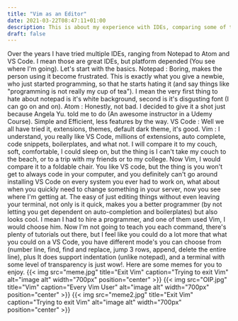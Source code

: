 ```yaml
---
title: "Vim as an Editor"
date: 2021-03-22T08:47:11+01:00
description: This is about my experience with IDEs, comparing some of the one's I have used and justifying the statement
draft: false
---
```


Over the years I have tried multiple IDEs, ranging from Notepad to Atom and VS Code. I mean those are great IDEs, but platform depended (You see where I'm going). Let's start with the basics.
Notepad : Boring, makes the person using it become frustrated. This is exactly what you give a newbie, who just started programming, so that he starts hating it (and say things like "programming is not really my cup of tea"). I mean the very first thing to hate about notepad is it's white background, second is it's disgusting font (I can go on and on). 
Atom : Honestly, not bad. I decided to give it a shot just because Angela Yu. told me to do (An awesome instructor in a Udemy Course). Simple and Efficient, less features by the way.
VS Code : Well we all have tried it, extensions, themes, default dark theme, it's good.
Vim : I understand, you really like VS Code, millions of extensions, auto complete, code snippets, boilerplates, and what not. I will compare it to my couch, soft, comfortable, I could sleep on, but the thing is I can't take my couch to the beach, or to a trip with my friends or to my college. Now Vim, I would compare it to a foldable chair. You like VS code, but the thing is you won't get to always code in your computer, and you definitely can't go around installing VS Code on every system you ever had to work on, what about when you quickly need to change something in your server, now you see where I'm getting at. The easy of just editing things without even leaving your terminal, not only is it quick, makes you a better programmer (by not letting you get dependent on auto-completion and boilerplates) but also looks cool. I mean I had to hire a programmer, and one of them used Vim, I would choose him. Now I'm not going to teach you each command, there's plenty of tutorials out there, but I feel like you could do a lot more that what you could on a VS Code, you have different mode's you can choose from (number line, find, find and replace, jump 3 rows, append, delete the entire line), plus It does support indentation (unlike notepad), and a terminal with some level of transparency is just wow!. Here are some memes for you to enjoy.
{{< img src="meme.jpg" title="Exit Vim" caption="Trying to exit Vim" alt="image alt" width="700px" position="center" >}}
{{< img src="OIP.jpg" title="Vim" caption="Every Vim User" alt="image alt" width="700px" position="center" >}}
{{< img src="meme2.jpg" title="Exit Vim" caption="Trying to exit Vim" alt="image alt" width="700px" position="center" >}}